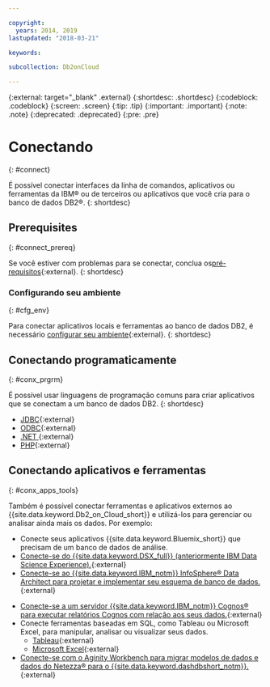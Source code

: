 ```yaml
---

copyright:
  years: 2014, 2019
lastupdated: "2018-03-21"

keywords: 

subcollection: Db2onCloud

---
```


<!-- Attribute definitions --> 
{:external: target="_blank" .external}
{:shortdesc: .shortdesc}
{:codeblock: .codeblock}
{:screen: .screen}
{:tip: .tip}
{:important: .important}
{:note: .note}
{:deprecated: .deprecated}
{:pre: .pre}

# Conectando
{: #connect}

É possível conectar interfaces da linha de comandos, aplicativos ou ferramentas da IBM® ou de terceiros ou aplicativos que você cria para o banco de dados DB2®. 
{: shortdesc}

## Prerequisites
{: #connect_prereq}

Se você estiver com problemas para se conectar, conclua os[pré-requisitos](https://www.ibm.com/support/knowledgecenter/SSFMBX/com.ibm.swg.im.dashdb.doc/connecting/connecting_applications_to_dashdb_database.html){:external}.
{: shortdesc}

### Configurando seu ambiente
{: #cfg_env}

Para conectar aplicativos locais e ferramentas ao banco de dados DB2, é necessário [configurar seu ambiente](https://www.ibm.com/support/knowledgecenter/SSFMBX/com.ibm.swg.im.dashdb.doc/connecting/connect_driver_package_config.html){:external}.
{: shortdesc}

## Conectando programaticamente
{: #conx_prgrm}

É possível usar linguagens de programação comuns para criar aplicativos que se conectam a um banco de dados DB2.
{: shortdesc}

<!--* [Java{}{:external} -->
* [JDBC](https://www.ibm.com/support/knowledgecenter/SSFMBX/com.ibm.swg.im.dashdb.doc/connecting/connect_connecting_jdbc_applications.html){:external}
* [ODBC](https://www.ibm.com/support/knowledgecenter/SSFMBX/com.ibm.swg.im.dashdb.doc/connecting/connect_connecting_cli_and_odbc_applications.html){:external}
* [ .NET ](https://www.ibm.com/support/knowledgecenter/SSFMBX/com.ibm.swg.im.dashdb.doc/connecting/connect_connecting__net_applications.html){:external}
* [PHP](https://www.ibm.com/support/knowledgecenter/SSFMBX/com.ibm.swg.im.dashdb.doc/connecting/connect_connecting_php.html){:external}

## Conectando aplicativos e ferramentas
{: #conx_apps_tools}

Também é possível conectar ferramentas e aplicativos externos ao {{site.data.keyword.Db2_on_Cloud_short}} e utilizá-los para gerenciar ou analisar ainda mais os dados. Por exemplo:
   * Conecte seus aplicativos {{site.data.keyword.Bluemix_short}} que precisam de um banco de dados de análise.
   * [Conecte-se do {{site.data.keyword.DSX_full}} (anteriormente IBM Data Science Experience).](https://datascience.ibm.com/docs/content/manage-data/create-conn.html?context=analytics&linkInPage=true){:external}
   * [Conecte-se ao {{site.data.keyword.IBM_notm}} InfoSphere® Data Architect para projetar e implementar seu esquema de banco de dados.](https://www.ibm.com/support/knowledgecenter/SSFMBX/com.ibm.swg.im.dashdb.doc/connecting/connect_connecting_ibm_data_architect.html){:external}
<!--   * Connect Esri ArcGIS to perform geospatial analytics and map publishing with your data. -->
   * [Conecte-se a um servidor {{site.data.keyword.IBM_notm}} Cognos® para executar relatórios Cognos com relação aos seus dados.](https://www.ibm.com/support/knowledgecenter/SSFMBX/com.ibm.swg.im.dashdb.doc/connecting/connect_connecting_cognos.html){:external}
   * Conecte ferramentas baseadas em SQL, como Tableau ou Microsoft Excel, para manipular, analisar ou visualizar seus dados. 
       * [Tableau](https://www.ibm.com/support/knowledgecenter/SSFMBX/com.ibm.swg.im.dashdb.doc/connecting/connect_connecting_tableau.html){:external}
       * [Microsoft Excel](https://www.ibm.com/support/knowledgecenter/SSFMBX/com.ibm.swg.im.dashdb.doc/connecting/connect_connecting_excel.html){:external}
   * [Conecte-se com o Aginity Workbench para migrar modelos de dados e dados do Netezza® para o {{site.data.keyword.dashdbshort_notm}}.](https://www.ibm.com/support/knowledgecenter/SSFMBX/com.ibm.swg.im.dashdb.doc/connecting/connect_connecting_aginity.html){:external}
